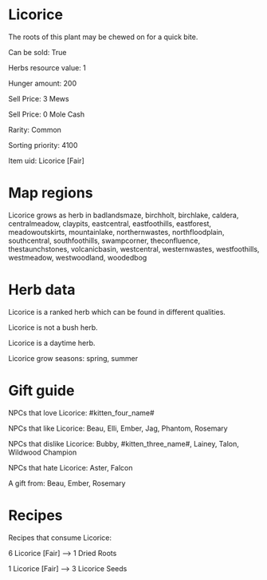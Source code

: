 # Licorice

The roots of this plant may be chewed on for a quick bite.

Can be sold: True

Herbs resource value: 1

Hunger amount: 200

Sell Price: 3 Mews

Sell Price: 0 Mole Cash

Rarity: Common

Sorting priority: 4100

Item uid: Licorice [Fair]

# Map regions

Licorice grows as herb in badlandsmaze, birchholt, birchlake, caldera, centralmeadow, claypits, eastcentral, eastfoothills, eastforest, meadowoutskirts, mountainlake, northernwastes, northfloodplain, southcentral, southfoothills, swampcorner, theconfluence, thestaunchstones, volcanicbasin, westcentral, westernwastes, westfoothills, westmeadow, westwoodland, woodedbog

# Herb data

Licorice is a ranked herb which can be found in different qualities.

Licorice is not a bush herb.

Licorice is a daytime herb.

Licorice grow seasons: spring, summer

# Gift guide

NPCs that love Licorice: #kitten_four_name#

NPCs that like Licorice: Beau, Elli, Ember, Jag, Phantom, Rosemary

NPCs that dislike Licorice: Bubby, #kitten_three_name#, Lainey, Talon, Wildwood Champion

NPCs that hate Licorice: Aster, Falcon

A gift from: Beau, Ember, Rosemary

# Recipes

Recipes that consume Licorice:

6 Licorice [Fair] --> 1 Dried Roots

1 Licorice [Fair] --> 3 Licorice Seeds